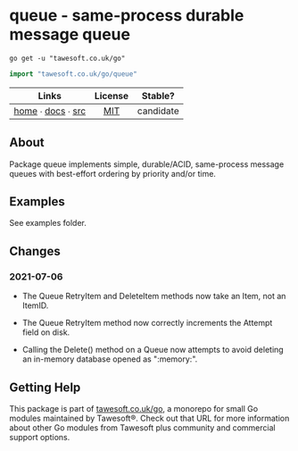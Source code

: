 # queue - same-process durable message queue

```shell script
go get -u "tawesoft.co.uk/go"
```

```go
import "tawesoft.co.uk/go/queue"
```

|  Links  | License | Stable? |
|:-------:|:-------:|:-------:|
| [home][home_queue] ∙ [docs][docs_queue] ∙ [src][src_queue] | [MIT][copy_queue] | candidate |

[home_queue]: https://tawesoft.co.uk/go/queue
[src_queue]:  https://github.com/tawesoft/go/tree/master/queue
[docs_queue]: https://www.tawesoft.co.uk/go/doc/queue
[copy_queue]: https://github.com/tawesoft/go/tree/master/queue/LICENSE.txt

## About

Package queue implements simple, durable/ACID, same-process message queues
with best-effort ordering by priority and/or time.


## Examples


See examples folder.

## Changes

### 2021-07-06

* The Queue RetryItem and DeleteItem methods now take an Item, not an
ItemID.

* The Queue RetryItem method now correctly increments the Attempt field
on disk.

* Calling the Delete() method on a Queue now attempts to avoid deleting
an in-memory database opened as ":memory:".


## Getting Help

This package is part of [tawesoft.co.uk/go](https://www.tawesoft.co.uk/go),
a monorepo for small Go modules maintained by Tawesoft®.
Check out that URL for more information about other Go modules from
Tawesoft plus community and commercial support options.